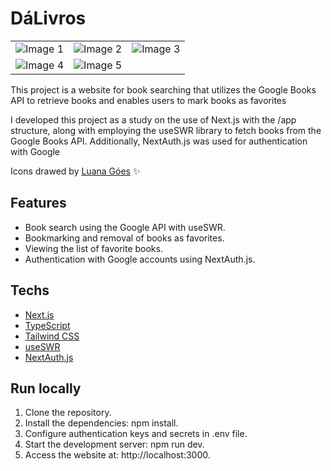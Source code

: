 # DáLivros

|  |  ||
|---------|---------|---------|
| ![Image 1](https://github.com/lumamontes/dalivros/assets/60052718/41a94d07-157c-4409-a29c-11e046df9ffc) | ![Image 2](https://github.com/lumamontes/dalivros/assets/60052718/09593edf-69b6-4099-aa22-ecfee4eedb3f) | ![Image 3](https://github.com/lumamontes/dalivros/assets/60052718/913db18e-ec3a-4a9d-859a-c6fabc0c9e33) |
| ![Image 4](https://github.com/lumamontes/dalivros/assets/60052718/b8017677-9c15-4346-aad8-c7a9f16a7bd1) | ![Image 5](https://github.com/lumamontes/dalivros/assets/60052718/431f7e53-8d37-4337-bc7c-788569a20c05) |  |

This project is a website for book searching that utilizes the Google Books API to retrieve books and enables users to mark books as favorites

I developed this project as a study on the use of Next.js with the /app structure, along with employing the useSWR library to fetch books from the Google Books API. Additionally, NextAuth.js was used for authentication with Google

Icons drawed by [Luana Góes](https://luanagoes.vercel.app) ✨

## Features

- Book search using the Google API with useSWR.
- Bookmarking and removal of books as favorites.
- Viewing the list of favorite books.
- Authentication with Google accounts using NextAuth.js.

## Techs 

- [Next.js](https://nextjs.org)
- [TypeScript](https://www.typescriptlang.org)
- [Tailwind CSS](https://tailwindcss.com)
- [useSWR](https://swr.vercel.app)
- [NextAuth.js](https://next-auth.js.org)

## Run locally 

1. Clone the repository.
2. Install the dependencies: npm install.
3. Configure authentication keys and secrets in .env file.
4. Start the development server: npm run dev.
5. Access the website at: http://localhost:3000.

